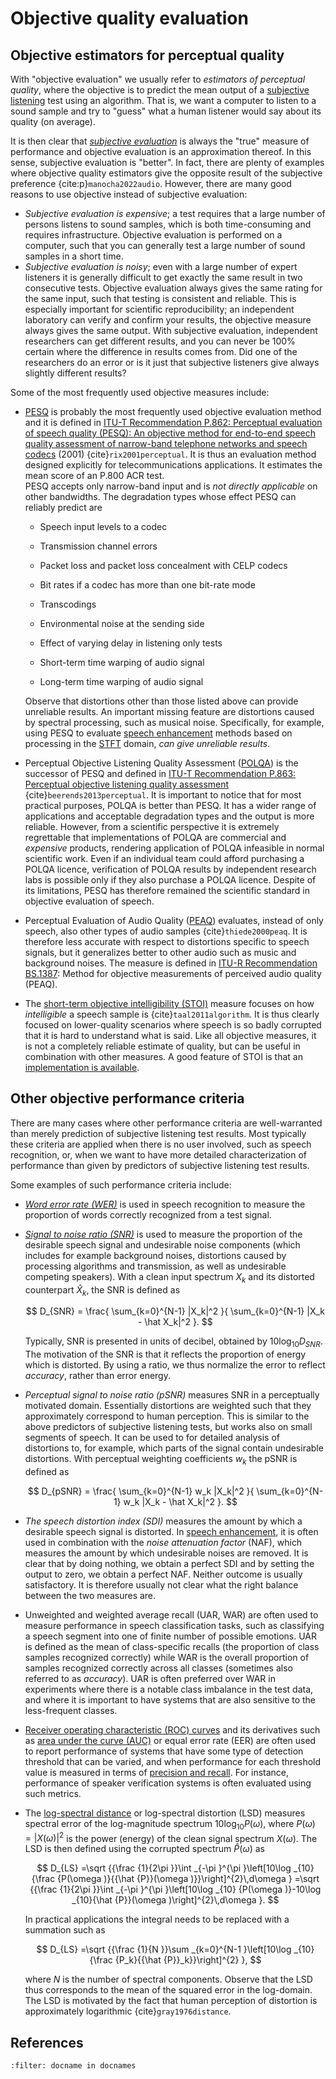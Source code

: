 # Objective quality evaluation

## Objective estimators for perceptual quality

With "objective evaluation" we usually refer to *estimators of
perceptual quality*, where the objective is to predict the mean output
of a [subjective listening](Subjective_quality_evaluation) test using an
algorithm. That is, we want a computer to listen to a sound sample and
try to "guess" what a human listener would say about its quality (on
average).

It is then clear that [*subjective
evaluation*](Subjective_quality_evaluation) is always the "true" measure
of performance and objective evaluation is an approximation thereof. In
this sense, subjective evaluation is "better". In fact, there are plenty of examples where objective quality estimators give the opposite result of the subjective preference {cite:p}`manocha2022audio`.
However, there are many
good reasons to use objective instead of subjective evaluation:

-   *Subjective evaluation is expensive*; a test requires that a large
    number of persons listens to sound samples, which is both
    time-consuming and requires infrastructure. Objective evaluation is
    performed on a computer, such that you can generally test a large
    number of sound samples in a short time.
-   *Subjective evaluation is noisy*; even with a large number of expert
    listeners it is generally difficult to get exactly the same result
    in two consecutive tests. Objective evaluation always gives the same
    rating for the same input, such that testing is consistent and
    reliable. This is especially important for scientific
    reproducibility; an independent laboratory can verify and confirm
    your results, the objective measure always gives the same output.
    With subjective evaluation, independent researchers can get
    different results, and you can never be 100% certain where the
    difference in results comes from. Did one of the researchers do an
    error or is it just that subjective listeners give always slightly
    different results?

Some of the most frequently used objective measures include:

-   [PESQ](https://en.wikipedia.org/wiki/PESQ) is probably the most
    frequently used objective evaluation method and it is defined in
    [ITU-T Recommendation P.862: Perceptual evaluation of speech quality
    (PESQ): An objective method for end-to-end speech quality assessment
    of narrow-band telephone networks and speech
    codecs](https://www.itu.int/rec/T-REC-P.862/en) (2001) {cite}`rix2001perceptual`. It is thus
    an evaluation method designed explicitly for telecommunications
    applications. It estimates the mean score of an P.800 ACR test.  
    PESQ accepts only narrow-band input and is *not directly applicable*
    on other bandwidths. The degradation types whose effect PESQ can
    reliably predict are  
    -   Speech input levels to a codec

    -   Transmission channel errors

    -   Packet loss and packet loss concealment with CELP codecs

    -   Bit rates if a codec has more than one bit-rate mode

    -   Transcodings

    -   Environmental noise at the sending side

    -   Effect of varying delay in listening only tests

    -   Short-term time warping of audio signal

    -   Long-term time warping of audio signal

    Observe that distortions other than those listed above can provide
    unreliable results. An important missing feature are distortions
    caused by spectral processing, such as musical noise. Specifically,
    for example, using PESQ to evaluate [speech
    enhancement](Speech_enhancement) methods based on processing in the
    [STFT](Spectrogram_and_the_STFT) domain, *can give unreliable
    results*.
-   Perceptual Objective Listening Quality Assessment
    ([POLQA](https://en.wikipedia.org/wiki/POLQA "POLQA")) is the
    successor of PESQ and defined in [ITU-T Recommendation P.863:
    Perceptual objective listening quality
    assessment](http://www.itu.int/rec/T-REC-P.863/en) {cite}`beerends2013perceptual`. It is important
    to notice that for most practical purposes, POLQA is better than
    PESQ. It has a wider range of applications and acceptable
    degradation types and the output is more reliable. However, from a
    scientific perspective it is extremely regrettable that
    implementations of POLQA are commercial and *expensive* products,
    rendering application of POLQA infeasible in normal scientific work.
    Even if an individual team could afford purchasing a POLQA licence,
    verification of POLQA results by independent research labs is
    possible only if they also purchase a POLQA licence. Despite of its
    limitations, PESQ has therefore remained the scientific standard in
    objective evaluation of speech.
-   Perceptual Evaluation of Audio Quality
    ([PEAQ](https://en.wikipedia.org/wiki/PEAQ "PEAQ")) evaluates,
    instead of only speech, also other types of audio samples {cite}`thiede2000peaq`. It is
    therefore less accurate with respect to distortions specific to
    speech signals, but it generalizes better to other audio such as
    music and background noises. The measure is defined in
    <a href="http://www.itu.int/rec/R-REC-BS.1387/en" rel="nofollow">ITU-R
    Recommendation BS.1387</a>: Method for objective measurements of
    perceived audio quality (PEAQ).
-   The [short-term objective intelligibility
    (STOI)](https://ieeexplore.ieee.org/document/5713237) measure
    focuses on how *intelligible* a speech sample is {cite}`taal2011algorithm`. It is thus clearly
    focused on lower-quality scenarios where speech is so badly
    corrupted that it is hard to understand what is said. Like all
    objective measures, it is not a completely reliable estimate of
    quality, but can be useful in combination with other measures. A
    good feature of STOI is that an [implementation is
    available](http://amtoolbox.sourceforge.net/amt-0.9.5/doc/speech/taal2011_code.php).


## Other objective performance criteria

There are many cases where other performance criteria are well-warranted
than merely prediction of subjective listening test results. Most
typically these criteria are applied when there is no user involved,
such as speech recognition, or, when we want to have more detailed
characterization of performance than given by predictors of subjective
listening test results.

Some examples of such performance criteria include:

-   *[Word error rate
    (WER)](https://en.wikipedia.org/wiki/Word_error_rate)* is used in
    speech recognition to measure the proportion of words correctly
    recognized from a test signal.
-   *[Signal to noise ratio
    (SNR)](https://en.wikipedia.org/wiki/Signal-to-noise_ratio)* is used
    to measure the proportion of the desirable speech signal and
    undesirable noise components (which includes for example background
    noises, distortions caused by processing algorithms and
    transmission, as well as undesirable competing speakers). With a clean input spectrum $X_k$ and its distorted counterpart $\hat X_k$, the SNR is defined as
    
    $$
    D_{SNR} = \frac{ \sum_{k=0}^{N-1} |X_k|^2 }{ \sum_{k=0}^{N-1} |X_k - \hat X_k|^2 }.
    $$
    
    Typically, SNR is presented in units of decibel, obtained by $10\log_{10} D_{SNR}$. The motivation of the SNR is that it reflects the proportion of energy which is distorted. By using a ratio, we thus normalize the error to reflect *accuracy*, rather than error energy.
-   *Perceptual signal to noise ratio (pSNR)* measures SNR in a
    perceptually motivated domain. Essentially distortions are weighted
    such that they approximately correspond to human perception. This is
    similar to the above predictors of subjective listening tests, but
    works also on small segments of speech. It can be used to for
    detailed analysis of distortions to, for example, which parts of the
    signal contain undesirable distortions.
    With perceptual weighting coefficients $w_k$ the pSNR is defined as
    
    $$
    D_{pSNR} = \frac{ \sum_{k=0}^{N-1} w_k |X_k|^2 }{ \sum_{k=0}^{N-1} w_k |X_k - \hat X_k|^2 }.
    $$
    
-   *The speech distortion index (SDI)* measures the amount by which a
    desirable speech signal is distorted. In [speech
    enhancement](Speech_enhancement), it is often used in combination
    with the *noise attenuation factor* (NAF), which measures the amount
    by which undesirable noises are removed. It is clear that by doing
    nothing, we obtain a perfect SDI and by setting the output to zero,
    we obtain a perfect NAF. Neither outcome is usually satisfactory. It
    is therefore usually not clear what the right balance between the
    two measures are.
-   Unweighted and weighted average recall (UAR, WAR) are often used to
    measure performance in speech classification tasks, such as
    classifying a speech segment into one of finite number of possible
    emotions. UAR is defined as the mean of class-specific recalls (the
    proportion of class samples recognized correctly) while WAR is the
    overall proportion of samples recognized correctly across all
    classes (sometimes also referred to as *accuracy*). UAR is often
    preferred over WAR in experiments where there is a notable class
    imbalance in the test data, and where it is important to have
    systems that are also sensitive to the less-frequent classes. 
-   [Receiver operating characteristic (ROC)
    curves](https://en.wikipedia.org/wiki/Receiver_operating_characteristic)
    and its derivatives such as [area under the curve
    (AUC)](https://en.wikipedia.org/wiki/Receiver_operating_characteristic#Area_under_the_curve)
    or equal error rate (EER) are often used to report performance of
    systems that have some type of detection threshold that can be
    varied, and when performance for each threshold value is measured in
    terms of [precision and
    recall](https://en.wikipedia.org/wiki/Precision_and_recall). For
    instance, performance of speaker verification systems is often
    evaluated using such metrics. 
    
- The [log-spectral distance](https://en.wikipedia.org/wiki/Log-spectral_distance) or log-spectral distortion (LSD) measures spectral error of the log-magnitude spectrum $10\log_{10} P(\omega)$, where $P(\omega)=|X(\omega)|^2$ is the power (energy) of the clean signal spectrum $X(\omega)$. The LSD is then defined using the corrupted spectrum $\hat P(\omega)$ as

   $$
    D_{LS}
    =\sqrt {{\frac {1}{2\pi }}\int _{-\pi }^{\pi }\left[10\log _{10}{\frac {P(\omega )}{{\hat {P}}(\omega )}}\right]^{2}\,d\omega } =\sqrt {{\frac {1}{2\pi }}\int _{-\pi }^{\pi }\left[10\log _{10} {P(\omega )}-10\log _{10}{\hat {P}}(\omega )\right]^{2}\,d\omega }.
    $$

    In practical applications the integral needs to be replaced with a summation such as 
    
    $$
    D_{LS}
    =\sqrt {{\frac {1}{N }}\sum _{k=0}^{N-1 }\left[10\log _{10}{\frac {P_k}{{\hat {P}}_k}}\right]^{2} }, $$
    
    where $N$ is the number of spectral components. Observe that the LSD thus corresponds to the mean of the squared error in the log-domain. The LSD is motivated by the fact that human perception of distortion is approximately logarithmic {cite}`gray1976distance`.
    
    

## References

```{bibliography}
:filter: docname in docnames
```

